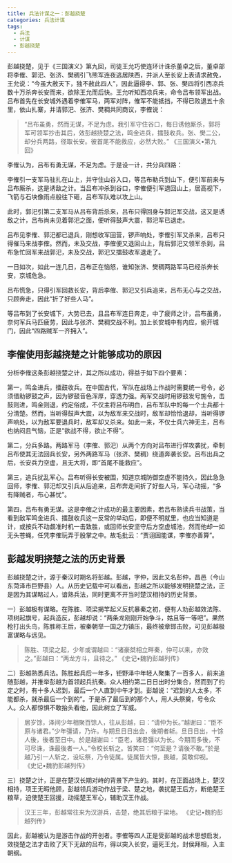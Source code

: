 ```yaml
---
title: 兵法计谋之一：彭越挠楚
categories: 兵法计谋
tags: 
  - 兵法
  - 计谋
  - 彭越挠楚
---
```


彭越挠楚，见于《三国演义》第九回，司徒王允巧使连环计诛杀董卓之后，董卓部将李傕、郭汜、张济、樊稠引飞熊军连夜逃居陕西，并派人至长安上表请求赦免，王允说：“今虽大赦天下，独不赦此四人”，因此逼得李、郭、张、樊四将引西凉兵数十万杀奔长安而来，欲除王允而后快。王允听知西凉兵来，命令吕布领军出战。吕布首先在长安城外遇着李傕军马，两军对阵，傕军不能抵挡，不得已败退五十余里，依山扎寨，并请郭汜、张济、樊稠共同商议，李傕说：

> “吕布虽勇，然而无谋，不足为虑。我引军守住谷口，每日诱他厮杀，郭将军可领军抄击其后，效彭越挠楚之法，鸣金进兵，擂鼓收兵。张、樊二公，却分兵两路，径取长安。彼首尾不能救应，必然大败。”    《三国演义•第九回》

李傕认为，吕布有勇无谋，不足为虑。于是设一计，共分兵四路：

李傕引一支军马驻扎在山上，并守住山谷入口，等吕布勒兵到山下，便引军前来与吕布厮杀，这是诱敌之计。当吕布冲杀到谷口，李傕便引军退回山上，居高视下，飞箭与石块像雨点般往下砸，吕布军队难以攻上山。

此时，郭汜引第二支军马从吕布背后杀来，吕布只得回身与郭汜军交战，这又是诱敌之计，吕布尚未见着郭汜之面，便听得鼓声大震，郭汜军已退走。

吕布见李傕、郭汜都已退兵，刚想收军回营，锣声响处，李傕引军又杀来，吕布只得催马来战李傕。然而，未及交战，李傕便又退回山上，背后郭汜又领军杀到，吕布急忙回军来战郭汜，未及交战，郭汜又擂鼓收军退走了。

一日如次，如此一连几日，吕布正在恼怒，谁知张济、樊稠两路军马已经杀奔长安，京城危急。

吕布慌急，只得引军回救长安，背后李傕、郭汜又引兵追来，吕布无心与之交战，只顾奔走，因此“折了好些人马”。

等吕布到了长安城下，大势已去，且吕布军连日奔走，中了疲师之计，吕布虽勇，奈何军兵马匹疲劳，因此与张济、樊稠交战不利。加上长安城中有内应，偷开城门，因此“四路贼军一齐拥入”。

## 李傕使用彭越挠楚之计能够成功的原因

分析李傕这条彭越挠楚之计，其之所以成功，得益于如下四个要素：

第一，鸣金进兵，擂鼓收兵。在中国古代，军队在战场上作战时需要统一号令，必须借助锣鼓之声，因为锣鼓音色浑厚，穿透力强。两军交战时用锣鼓发号施令，击鼓则进，鸣金则退，约定俗成，不仅主将吕布明白，吕布军队中的每一个士兵都十分清楚。然而，当听得鼓声大震，以为敌军来交战时，敌军却恰恰退却，当听得锣声响处，以为敌军要退兵时，敌军却又杀来。如此一来，不仅士兵六神无主，吕布也纳闷且气恼，正是“欲战不得，欲止不得”。

第二，分兵多路。两路军马（李傕、郭汜）从两个方向对吕布进行佯攻袭扰，牵制吕布使其无法回兵长安，另外两路军马（张济、樊稠）绕道奔袭长安。吕布出兵之后，长安兵力空虚，且无大将，即“首尾不能救应”。

第三，追兵扰乱军心。吕布听得长安被围，知道京城防御空虚不能持久，因此急急回师，李傕、郭汜却又引兵从后追来，吕布奔走间折了好些人马，军心动摇，“多有降贼者，布心甚忧”。

第四，吕布有勇无谋。这是李傕之计成功的最主要因素，若吕布熟读兵书战策，当看到敌军鸣金进兵、擂鼓收兵这一反常的举动后，即便不明就里，也应当知道是计，或按兵不动觑准时机一击致胜，或回师长安坚守后方空虚城池，然而他却一如无头苍蝇，任凭李傕玩弄于股掌之中。故毛批云：“贾诩固能谋，李傕亦善算”。

## 彭越发明挠楚之法的历史背景

彭越挠楚之计，源于秦汉时期名将彭越。彭越，字仲，因此又名彭仲，昌邑（今山东菏泽市巨野县）人。从历史记载中可以看出，彭越之所以能够发明挠楚之法，正是因为其谋略过人，谙熟兵法，同时更离不开当时楚汉相持的历史背景。

一）彭越极有谋略。在陈胜、项梁揭竿起义反抗暴秦之初，便有人劝彭越效法陈、项树起旗号，起兵造反，彭越却说：“两条龙刚刚开始争斗，姑且等一等吧”。果然枪打出头鸟，陈胜称王后，被秦朝举一国之力镇压，最终被章邯击败，可见彭越极富谋略与远见。

> 陈胜、项梁之起，少年或谓越曰：“诸豪桀相立畔秦，仲可以来，亦效之。”彭越曰：“两龙方斗，且待之。”     《史记•魏豹彭越列传》

二）彭越熟悉兵法。陈胜起兵后一年多，钜野泽中年轻人聚集了一百多人，前来追随彭越，并推举彭越为首领起兵抗秦。众人相约第二日日出时分集合，然而到了约定之时，有十多人迟到，最后一个人直到中午才到。彭越说：“迟到的人太多，不能都杀，就杀最后一个到的”。于是杀了最后到的那个人，用人头祭奠，号令众人。众人都惊惧不敢抬头看他，因此树立了军威。

> 居岁馀，泽间少年相聚百馀人，往从彭越，曰：“请仲为长。”越谢曰：“臣不原与诸君。”少年彊请，乃许。与期旦日日出会，後期者斩。旦日日出，十馀人後，後者至日中。於是越谢曰：“臣老，诸君彊以为长。今期而多後，不可尽诛，诛最後者一人。”令校长斩之。皆笑曰：“何至是？请後不敢。”於是越乃引一人斩之，设坛祭，乃令徒属。徒属皆大惊，畏越，莫敢仰视。    《史记•魏豹彭越列传》

三）挠楚之计，正是在楚汉长期对峙的背景下产生的。其时，在正面战场上，楚汉相持，项王无暇他顾，彭越领兵游动作战于梁、楚之地，袭扰楚王后方，断绝楚王粮草，迫使楚王回援，动摇楚王军心，辅助汉王作战。

> 汉王三年，彭越常往来为汉游兵，击楚，绝其后粮于梁地。    《史记•魏豹彭越列传》

因此，彭越被认为是游击作战的开创者。李傕等四人正是受彭越的战术思想启发，效挠楚之法才击败了天下无敌的吕布，得以突入长安，逼死王允，封侯拜相，入主朝纲。